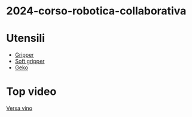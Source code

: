# 2024-corso-robotica-collaborativa

# Utensili

- [Gripper](gripper)
- [Soft gripper](softGripper)
- [Geko](geko)


# Top video

[Versa vino](/softGripper/versaVino/versa_vino.mp4)
